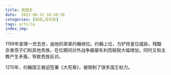 ```yaml
---
title: 英国史
date:  2023-08-31 10:20:30
categories: [阅读,全历史]
tags: article
index_img: 
---
```

1199年查理一世去世，由他的弟弟约翰继位。约翰上位，为铲除皇位威胁，残酷杀害侄子们和其他贵族，在位期间对外战争屡屡失利而赋税大幅增加，同时又和主教产生矛盾，导致贵族反对。

1215年，约翰国王被迫签署《大宪章》，被限制了很多国王权力。